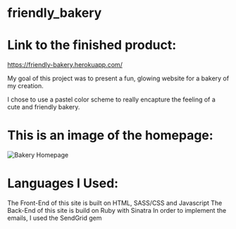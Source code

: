 # friendly_bakery

# Link to the finished product:
https://friendly-bakery.herokuapp.com/

My goal of this project was to present a fun, glowing website for a bakery of my creation. 

I chose to use a pastel color scheme to really encapture the feeling of a cute and friendly bakery. 

# This is an image of the homepage:
 
![Bakery Homepage](https://i.imgur.com/fcOFLP3.png)

# Languages I Used:
The Front-End of this site is built on HTML, SASS/CSS and Javascript
The Back-End of this site is build on Ruby with Sinatra
In order to implement the emails, I used the SendGrid gem
